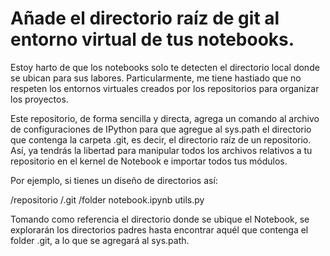 # Añade el directorio raíz de git al entorno virtual de tus notebooks.

Estoy harto de que los notebooks solo te detecten el directorio local donde se ubican para sus labores. Particularmente, me tiene hastiado que no respeten los entornos virtuales creados por los repositorios para organizar los proyectos.

Este repositorio, de forma sencilla y directa, agrega un comando al archivo de configuraciones de IPython para que agregue al sys.path el directorio que contenga la carpeta .git, es decir, el directorio raíz de un repositorio. Así, ya tendrás la libertad para manipular todos los archivos relativos a tu repositorio en el kernel de Notebook e importar todos tus módulos.

Por ejemplo, si tienes un diseño de directorios así:

/repositorio
    /.git
    /folder
        notebook.ipynb
    utils.py

Tomando como referencia el directorio donde se ubique el Notebook, se explorarán los directorios padres hasta encontrar aquél que contenga el folder .git, a lo que se agregará al sys.path.
